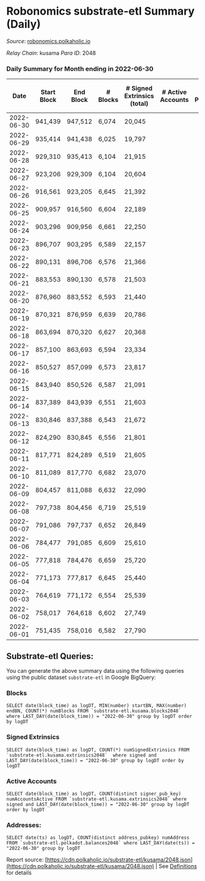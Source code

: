 # Robonomics substrate-etl Summary (Daily)

_Source_: [robonomics.polkaholic.io](https://robonomics.polkaholic.io)

*Relay Chain*: kusama
*Para ID*: 2048



### Daily Summary for Month ending in 2022-06-30


| Date | Start Block | End Block | # Blocks | # Signed Extrinsics (total) | # Active Accounts | # Passive | # New | # Addresses with Balances | # Events | # Transfers | # XCM Transfers In | # XCM Transfers Out |
| ---- | ----------- | --------- | -------- | --------------------------- | ----------------- | --------- | ----- | ------------------------- | -------- | ----------- | ------------------ | ------------------- |
| 2022-06-30 | 941,439 | 947,512 | 6,074  | 20,045 |  |  |  | 2,615 | 91,591 | 5 ($350.20) |   |   |
| 2022-06-29 | 935,414 | 941,438 | 6,025  | 19,797 |  |  |  | 2,614 | 90,722 | 12 ($8,522.49) |   |   |
| 2022-06-28 | 929,310 | 935,413 | 6,104  | 21,915 |  |  |  | 2,612 | 97,422 | 2 ($125.72) |   |   |
| 2022-06-27 | 923,206 | 929,309 | 6,104  | 20,604 |  |  |  | 2,607 | 93,527 | 10  |   |   |
| 2022-06-26 | 916,561 | 923,205 | 6,645  | 21,392 |  |  |  | 2,606 | 98,513 | 7 ($20,046.22) |   |   |
| 2022-06-25 | 909,957 | 916,560 | 6,604  | 22,189 |  |  |  | 2,606 | 100,681 | 8  |   |   |
| 2022-06-24 | 903,296 | 909,956 | 6,661  | 22,250 |  |  |  | 2,605 | 101,237 | 11  |   |   |
| 2022-06-23 | 896,707 | 903,295 | 6,589  | 22,157 |  |  |  | 2,602 | 100,237 | 4  |   |   |
| 2022-06-22 | 890,131 | 896,706 | 6,576  | 21,366 |  |  |  | 2,602 | 98,192 | 6 ($0.90) | 2 ($0.10) |   |
| 2022-06-21 | 883,553 | 890,130 | 6,578  | 21,503 |  |  |  | 2,599 | 98,855 | 16 ($1,613.49) | 1 ($0.06) |   |
| 2022-06-20 | 876,960 | 883,552 | 6,593  | 21,440 |  |  |  | 2,597 | 98,474 | 12 ($104.45) |   |   |
| 2022-06-19 | 870,321 | 876,959 | 6,639  | 20,786 |  |  |  | 2,596 | 96,669 | 11 ($11.13) |   |   |
| 2022-06-18 | 863,694 | 870,320 | 6,627  | 20,368 |  |  |  | 2,595 | 95,246 | 5 ($0.79) |   |   |
| 2022-06-17 | 857,100 | 863,693 | 6,594  | 23,334 |  |  |  | 2,594 | 104,090 | 11 ($21.47) |   |   |
| 2022-06-16 | 850,527 | 857,099 | 6,573  | 23,817 |  |  |  | 2,592 | 108,099 | 18 ($777.18) |   |   |
| 2022-06-15 | 843,940 | 850,526 | 6,587  | 21,091 |  |  |  | 2,592 | 96,752 | 13  |   |   |
| 2022-06-14 | 837,389 | 843,939 | 6,551  | 21,603 |  |  |  | 2,591 | 98,245 | 6  |   |   |
| 2022-06-13 | 830,846 | 837,388 | 6,543  | 21,672 |  |  |  | 2,588 | 98,380 | 15 ($8.94) |   |   |
| 2022-06-12 | 824,290 | 830,845 | 6,556  | 21,801 |  |  |  | 2,586 | 98,894 | 14 ($0.005) |   |   |
| 2022-06-11 | 817,771 | 824,289 | 6,519  | 21,605 |  |  |  | 2,585 | 98,261 | 11 ($5,784.48) |   |   |
| 2022-06-10 | 811,089 | 817,770 | 6,682  | 23,070 |  |  |  | 2,585 | 103,583 | 11 ($224.55) |   |   |
| 2022-06-09 | 804,457 | 811,088 | 6,632  | 22,090 |  |  |  | 2,583 | 100,273 | 2 ($68.87) |   |   |
| 2022-06-08 | 797,738 | 804,456 | 6,719  | 25,519 |  |  |  | 2,582 | 111,161 | 2  |   |   |
| 2022-06-07 | 791,086 | 797,737 | 6,652  | 26,849 |  |  |  | 2,582 | 114,410 | 5 ($289.87) |   |   |
| 2022-06-06 | 784,477 | 791,085 | 6,609  | 25,610 |  |  |  | 2,578 | 110,487 | 5  |   |   |
| 2022-06-05 | 777,818 | 784,476 | 6,659  | 25,720 |  |  |  | 2,576 | 111,294 | 3  |   |   |
| 2022-06-04 | 771,173 | 777,817 | 6,645  | 25,440 |  |  |  | 2,574 | 110,350 |   |   |   |
| 2022-06-03 | 764,619 | 771,172 | 6,554  | 25,539 |  |  |  | 2,574 | 110,216 | 2 ($74.48) |   |   |
| 2022-06-02 | 758,017 | 764,618 | 6,602  | 27,749 |  |  |  | 2,571 | 120,068 | 9 ($438.89) |   |   |
| 2022-06-01 | 751,435 | 758,016 | 6,582  | 27,790 |  |  |  | 2,569 | 121,021 | 9 ($816.62) |   |   |

## Substrate-etl Queries:
You can generate the above summary data using the following queries using the public dataset `substrate-etl` in Google BigQuery:


### Blocks
```
SELECT date(block_time) as logDT, MIN(number) startBN, MAX(number) endBN, COUNT(*) numBlocks FROM `substrate-etl.kusama.blocks2048`  where LAST_DAY(date(block_time)) = "2022-06-30" group by logDT order by logDT
```


### Signed Extrinsics
```
SELECT date(block_time) as logDT, COUNT(*) numSignedExtrinsics FROM `substrate-etl.kusama.extrinsics2048`  where signed and LAST_DAY(date(block_time)) = "2022-06-30" group by logDT order by logDT
```


### Active Accounts
```
SELECT date(block_time) as logDT, COUNT(distinct signer_pub_key) numAccountsActive FROM `substrate-etl.kusama.extrinsics2048` where signed and LAST_DAY(date(block_time)) = "2022-06-30" group by logDT order by logDT
```


### Addresses:
```
SELECT date(ts) as logDT, COUNT(distinct address_pubkey) numAddress FROM `substrate-etl.polkadot.balances2048` where LAST_DAY(date(ts)) = "2022-06-30" group by logDT
```



Report source: [https://cdn.polkaholic.io/substrate-etl/kusama/2048.json](https://cdn.polkaholic.io/substrate-etl/kusama/2048.json) | See [Definitions](/DEFINITIONS.md) for details
